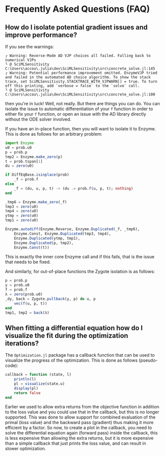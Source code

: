 # Frequently Asked Questions (FAQ)

## How do I isolate potential gradient issues and improve performance?

If you see the warnings:

```
┌ Warning: Reverse-Mode AD VJP choices all failed. Falling back to numerical VJPs
└ @ SciMLSensitivity C:\Users\accou\.julia\dev\SciMLSensitivity\src\concrete_solve.jl:145
┌ Warning: Potential performance improvement omitted. EnzymeVJP tried and failed in the automated AD choice algorithm. To show the stack trace, set SciMLSensitivity.STACKTRACE_WITH_VJPWARN[] = true. To turn off this printing, add `verbose = false` to the `solve` call.
└ @ SciMLSensitivity C:\Users\accou\.julia\dev\SciMLSensitivity\src\concrete_solve.jl:100
```

then you're in luck! Well, not really. But there are things you can do. You can isolate the
issue to automatic differentiation of your `f` function in order to either fix your `f`
function, or open an issue with the AD library directly without the ODE solver involved.

If you have an in-place function, then you will want to isolate it to Enzyme. This is done
as follows for an arbitrary problem:

```julia
import Enzyme
u0 = prob.u0
p = prob.p
tmp2 = Enzyme.make_zero(p)
t = prob.tspan[1]
du = zero(u0)

if DiffEqBase.isinplace(prob)
    _f = prob.f
else
    _f = (du, u, p, t) -> (du .= prob.f(u, p, t); nothing)
end

_tmp6 = Enzyme.make_zero(_f)
tmp3 = zero(u0)
tmp4 = zero(u0)
ytmp = zero(u0)
tmp1 = zero(u0)

Enzyme.autodiff(Enzyme.Reverse, Enzyme.Duplicated(_f, _tmp6),
    Enzyme.Const, Enzyme.Duplicated(tmp3, tmp4),
    Enzyme.Duplicated(ytmp, tmp1),
    Enzyme.Duplicated(p, tmp2),
    Enzyme.Const(t))
```

This is exactly the inner core Enzyme call and if this fails, that is the issue that
needs to be fixed.

And similarly, for out-of-place functions the Zygote isolation is as follows:

```julia
p = prob.p
y = prob.u0
f = prob.f
λ = zero(prob.u0)
_dy, back = Zygote.pullback(y, p) do u, p
    vec(f(u, p, t))
end
tmp1, tmp2 = back(λ)
```

## When fitting a differential equation how do I visualize the fit during the optimization iterations?

The `Optimization.jl` package has a callback function that can be used to visualize the
progress of the optimization. This is done as follows (pseudo-code):

```julia
callback = function (state, l)
    println(l)
    pl = visualize(state.u)
    display(pl)
    return false
end
```

Earlier we used to allow extra returns from the objective function in addition to the loss value and you could use that in the callback, but this is no longer supported.
This was done to allow support for combined evaluation of the primal (loss value) and the backward pass (gradient) thus making it more efficient by a factor. So now, to
create a plot in the callback, you need to solve the differential equation again (forward pass) inside the callback, this is less expensive than allowing the extra
returns, but it is more expensive than a simple callback that just prints the loss value, and can result in slower optimization.
